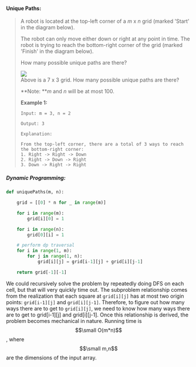 #### Unique Paths:

> A robot is located at the top-left corner of a _m_ x _n_ grid \(marked 'Start' in the diagram below\).
>
> The robot can only move either down or right at any point in time. The robot is trying to reach the bottom-right corner of the grid \(marked 'Finish' in the diagram below\).
>
> How many possible unique paths are there?
>
> ![](https://assets.leetcode.com/uploads/2018/10/22/robot_maze.png)  
> Above is a 7 x 3 grid. How many possible unique paths are there?
>
> **Note: **_m_ and _n_ will be at most 100.
>
> **Example 1:**
>
> ```
> Input: m = 3, n = 2
>
> Output: 3
>
> Explanation:
>
> From the top-left corner, there are a total of 3 ways to reach the bottom-right corner:
> 1. Right -> Right -> Down
> 2. Right -> Down -> Right
> 3. Down -> Right -> Right
> ```

##### Dynamic Programming:

```py
def uniquePaths(m, n):

    grid = [[0] * n for _ in range(m)]

    for i in range(m):
        grid[i][0] = 1

    for i in range(n):
        grid[0][i] = 1

    # perform dp traversal
    for i in range(1, m):
        for j in range(1, n):
            grid[i][j] = grid[i-1][j] + grid[i][j-1]

    return grid[-1][-1]
```

We could recursively solve the problem by repeatedly doing DFS on each cell, but that will very quickly time out. The subproblem relationship comes from the realization that each square at `grid[i][j]` has at most two origin points: `grid[i-1][j]` and `grid[i][j-1]`. Therefore, to figure out how many ways there are to get to `grid[i][j]`, we need to know how many ways there are to get to grid\[i-1\]\[j\] and grid\[i\]\[j-1\]. Once this relationship is derived, the problem becomes mechanical in nature. Running time is $$\small O(m*n)$$, where $$\small m,n$$ are the dimensions of the input array.

